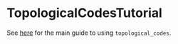 # TopologicalCodesTutorial

See [here](main-presentation.ipynb) for the main guide to using `topological_codes`.